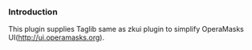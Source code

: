 ### Introduction
This plugin supplies Taglib same as zkui plugin to simplify OperaMasks UI(http://ui.operamasks.org).




